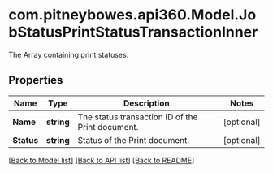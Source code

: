 # com.pitneybowes.api360.Model.JobStatusPrintStatusTransactionInner
The Array containing print statuses.

## Properties

Name | Type | Description | Notes
------------ | ------------- | ------------- | -------------
**Name** | **string** | The status transaction ID of the Print document. | [optional] 
**Status** | **string** | Status of the Print document. | [optional] 

[[Back to Model list]](../README.md#documentation-for-models) [[Back to API list]](../README.md#documentation-for-api-endpoints) [[Back to README]](../README.md)

